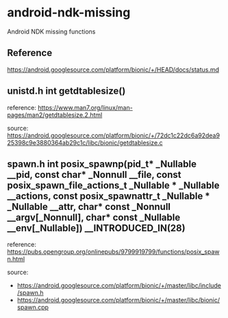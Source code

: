 # android-ndk-missing
Android NDK missing functions

## Reference

https://android.googlesource.com/platform/bionic/+/HEAD/docs/status.md

## unistd.h int getdtablesize()

reference: https://www.man7.org/linux/man-pages/man2/getdtablesize.2.html

source: https://android.googlesource.com/platform/bionic/+/72dc1c22dc6a92dea925398c9e3880364ab29c1c/libc/bionic/getdtablesize.c

## spawn.h int posix_spawnp(pid_t* _Nullable __pid, const char* _Nonnull __file, const posix_spawn_file_actions_t _Nullable * _Nullable __actions, const posix_spawnattr_t _Nullable * _Nullable __attr, char* const _Nonnull __argv[_Nonnull], char* const _Nullable __env[_Nullable]) __INTRODUCED_IN(28)

reference: https://pubs.opengroup.org/onlinepubs/9799919799/functions/posix_spawn.html

source:

- https://android.googlesource.com/platform/bionic/+/master/libc/include/spawn.h
- https://android.googlesource.com/platform/bionic/+/master/libc/bionic/spawn.cpp

